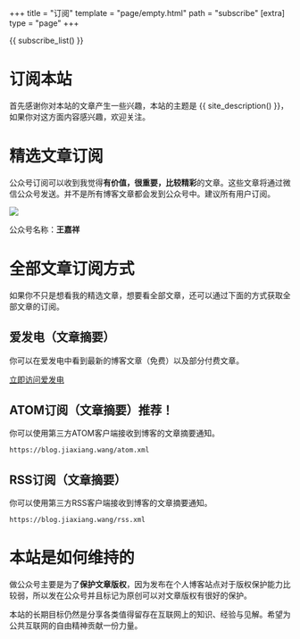 +++
title = "订阅"
template = "page/empty.html"
path = "subscribe"
[extra]
type = "page"
+++

{{ subscribe_list() }}

# 订阅本站

首先感谢你对本站的文章产生一些兴趣，本站的主题是 {{ site_description() }}，如果你对这方面内容感兴趣，欢迎关注。



# 精选文章订阅

公众号订阅可以收到我觉得**有价值，很重要，比较精彩**的文章。这些文章将通过微信公众号发送。并不是所有博客文章都会发到公众号中。建议所有用户订阅。

![](/img/wechat/qr-green.avif)

公众号名称：**王嘉祥**

# 全部文章订阅方式

如果你不只是想看我的精选文章，想要看全部文章，还可以通过下面的方式获取全部文章的订阅。

## 爱发电（文章摘要）

你可以在爱发电中看到最新的博客文章（免费）以及部分付费文章。

[立即访问爱发电](https://afdian.com/a/wangjiaxiang)

## ATOM订阅（文章摘要）推荐！

你可以使用第三方ATOM客户端接收到博客的文章摘要通知。

`https://blog.jiaxiang.wang/atom.xml`

## RSS订阅（文章摘要）

你可以使用第三方RSS客户端接收到博客的文章摘要通知。

`https://blog.jiaxiang.wang/rss.xml`

# 本站是如何维持的

做公众号主要是为了**保护文章版权**，因为发布在个人博客站点对于版权保护能力比较弱，所以发在公众号并且标记为原创可以对文章版权有很好的保护。

<!-- 

第二是因为我想让流量主的广告收入**覆盖掉运营博客产生的腾讯云网站加速流量费用**。所以对于盈利压力来说并没有企业运营的设计公众号的压力那么大，再加上我个人十分讨厌设计类公众号的课程软广（看见就取关），这也是作出**无课程软广**的承诺的原因。

-->

本站的长期目标仍然是分享各类值得留存在互联网上的知识、经验与见解。希望为公共互联网的自由精神贡献一份力量。